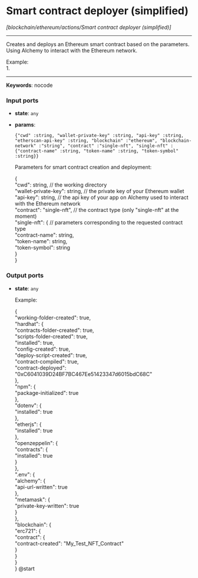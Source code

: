 # Smart contract deployer (simplified)

_[blockchain/ethereum/actions/Smart contract deployer (simplified)]_

---

Creates and deploys an Ethereum smart contract based on the parameters.  
Using Alchemy to interact with the Ethereum network.  
  
Example:  
1.   

---

__Keywords__: nocode

### Input ports

* __state__: ` any `


* __params__: 
    ```
    {"cwd" :string, "wallet-private-key" :string, "api-key" :string, "etherscan-api-key" :string, "blockchain" :"ethereum", "blockchain-network" :"string", "contract" :"single-nft", "single-nft" :{"contract-name" :string, "token-name" :string, "token-symbol" :string}}
    ```

    Parameters for smart contract creation and deployment:  
      
    {  
      "cwd": string, // the working directory  
      "wallet-private-key": string, // the private key of your Ethereum wallet  
      "api-key": string, // the api key of your app on Alchemy used to interact with the Ethereum network  
      "contract": "single-nft", // the contract type (only "single-nft" at the moment)  
      "single-nft": {  // parameters corresponding to the requested contract type  
        "contract-name": string,  
        "token-name": string,  
        "token-symbol": string  
      }  
    }  

### Output ports

* __state__: ` any `

    Example:  
      
    {  
      "working-folder-created": true,  
      "hardhat": {  
        "contracts-folder-created": true,  
        "scripts-folder-created": true,  
        "installed": true,  
        "config-created": true,  
        "deploy-script-created": true,  
        "contract-compiled": true,  
        "contract-deployed": "0xC6041039D24BF7BC467Ee51423347d6015bdC68C"  
      },  
      "npm": {  
        "package-initialized": true  
      },  
      "dotenv": {  
        "installed": true  
      },  
      "etherjs": {  
        "installed": true  
      },  
      "openzeppelin": {  
        "contracts": {  
          "installed": true  
        }  
      },  
      ".env": {  
        "alchemy": {  
          "api-url-written": true  
        },  
        "metamask": {  
          "private-key-written": true  
        }  
      },  
      "blockchain": {  
        "erc721": {  
          "contract": {  
            "contract-created": "My_Test_NFT_Contract"  
          }  
        }  
      }  
    } @start  


